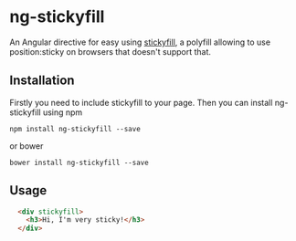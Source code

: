 # ng-stickyfill

An Angular directive for easy using [stickyfill](https://github.com/wilddeer/stickyfill), a polyfill allowing to use position:sticky on browsers that doesn't support that.


## Installation

Firstly you need to include stickyfill to your page. Then you can install ng-stickyfill using npm

```
npm install ng-stickyfill --save
```

or bower

```
bower install ng-stickyfill --save
```

## Usage

```html
  <div stickyfill>
    <h3>Hi, I'm very sticky!</h3>
  </div>
```
